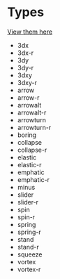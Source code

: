 # Types

[View them here](https://jonsuh.com/hamburgers/)

-   3dx
-   3dx-r
-   3dy
-   3dy-r
-   3dxy
-   3dxy-r
-   arrow
-   arrow-r
-   arrowalt
-   arrowalt-r
-   arrowturn
-   arrowturn-r
-   boring
-   collapse
-   collapse-r
-   elastic
-   elastic-r
-   emphatic
-   emphatic-r
-   minus
-   slider
-   slider-r
-   spin
-   spin-r
-   spring
-   spring-r
-   stand
-   stand-r
-   squeeze
-   vortex
-   vortex-r
